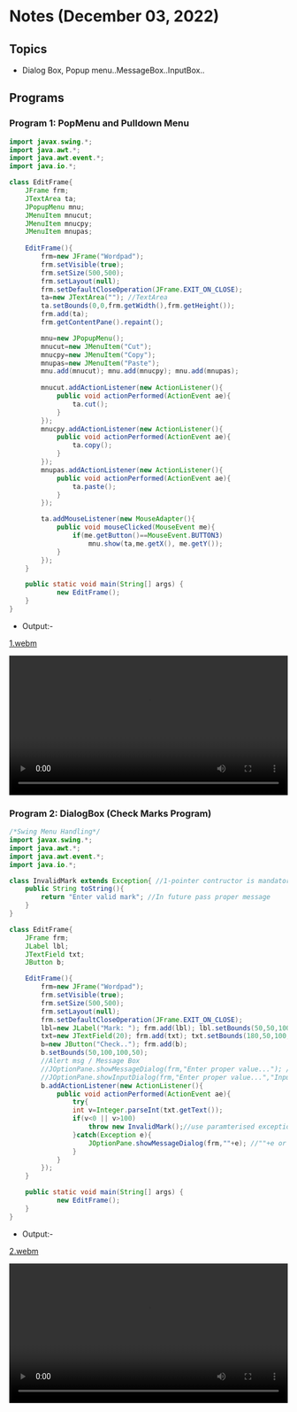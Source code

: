 # Notes (December 03, 2022)

## Topics

- Dialog Box, Popup menu..MessageBox..InputBox..

## Programs

### Program 1: PopMenu and Pulldown Menu

```java
import javax.swing.*;
import java.awt.*;
import java.awt.event.*;
import java.io.*;

class EditFrame{
    JFrame frm;
    JTextArea ta;
    JPopupMenu mnu;
    JMenuItem mnucut;
    JMenuItem mnucpy;
    JMenuItem mnupas;
    
    EditFrame(){
        frm=new JFrame("Wordpad");
        frm.setVisible(true);
        frm.setSize(500,500);
        frm.setLayout(null);
        frm.setDefaultCloseOperation(JFrame.EXIT_ON_CLOSE);
        ta=new JTextArea(""); //TextArea
        ta.setBounds(0,0,frm.getWidth(),frm.getHeight());
        frm.add(ta);
        frm.getContentPane().repaint();

        mnu=new JPopupMenu();
        mnucut=new JMenuItem("Cut");
        mnucpy=new JMenuItem("Copy");
        mnupas=new JMenuItem("Paste");
        mnu.add(mnucut); mnu.add(mnucpy); mnu.add(mnupas);
        
        mnucut.addActionListener(new ActionListener(){
            public void actionPerformed(ActionEvent ae){
                ta.cut();
            }
        });
        mnucpy.addActionListener(new ActionListener(){
            public void actionPerformed(ActionEvent ae){
                ta.copy();
            }
        });
        mnupas.addActionListener(new ActionListener(){
            public void actionPerformed(ActionEvent ae){
                ta.paste();
            }
        });

        ta.addMouseListener(new MouseAdapter(){
            public void mouseClicked(MouseEvent me){
                if(me.getButton()==MouseEvent.BUTTON3)
                    mnu.show(ta,me.getX(), me.getY());
            }
        });
    }

    public static void main(String[] args) {
            new EditFrame();
    }
}
```

- Output:-

[1.webm](https://user-images.githubusercontent.com/26346867/205425413-1b994088-3375-4a9b-8e11-ce5a15ebf79e.webm)

<div>
<center><video width="100%" height= "auto" width="100%" height= "auto" controls>
  <source src="https://user-images.githubusercontent.com/26346867/205425413-1b994088-3375-4a9b-8e11-ce5a15ebf79e.webm" type="video/webm">
  Your browser does not support the video tag.
</video></center>
</div>

### Program 2: DialogBox (Check Marks Program)

```java
/*Swing Menu Handling*/
import javax.swing.*;
import java.awt.*;
import java.awt.event.*;
import java.io.*;

class InvalidMark extends Exception{ //1-pointer contructor is mandatory
    public String toString(){
        return "Enter valid mark"; //In future pass proper message
    }
}

class EditFrame{
    JFrame frm;
    JLabel lbl;
    JTextField txt;
    JButton b;

    EditFrame(){
        frm=new JFrame("Wordpad");
        frm.setVisible(true);
        frm.setSize(500,500);
        frm.setLayout(null);
        frm.setDefaultCloseOperation(JFrame.EXIT_ON_CLOSE);
        lbl=new JLabel("Mark: "); frm.add(lbl); lbl.setBounds(50,50,100,50);
        txt=new JTextField(20); frm.add(txt); txt.setBounds(180,50,100,50);//20 is the number of characters allowed
        b=new JButton("Check.."); frm.add(b);
        b.setBounds(50,100,100,50);
        //Alert msg / Message Box
        //JOptionPane.showMessageDialog(frm,"Enter proper value..."); //Parameter
        //JOptionPane.showInputDialog(frm,"Enter proper value...","Input"); // Parameter - container,default value for input, caption
        b.addActionListener(new ActionListener(){
            public void actionPerformed(ActionEvent ae){
                try{
                int v=Integer.parseInt(txt.getText());
                if(v<0 || v>100)
                    throw new InvalidMark();//use paramterised exception in future instead of default
                }catch(Exception e){
                    JOptionPane.showMessageDialog(frm,""+e); //""+e or e.toString() can be used here
                }
            }
        });
    }

    public static void main(String[] args) {
            new EditFrame();
    }
}
```

- Output:-

[2.webm](https://user-images.githubusercontent.com/26346867/205425427-bd0ee96a-54c7-45ae-83b8-d581a9452cdb.webm)

<center><video width="100%" height= "auto" controls>
  <source src="https://user-images.githubusercontent.com/26346867/205425427-bd0ee96a-54c7-45ae-83b8-d581a9452cdb.webm" type="video/webm">
  Your browser does not support the video tag.
</video></center>

